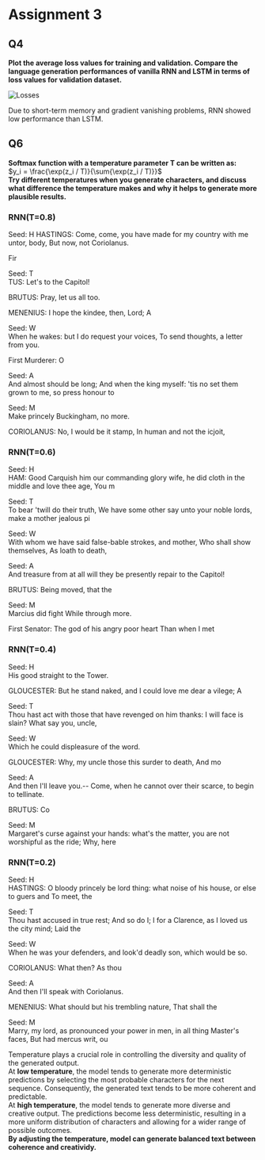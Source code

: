 # Assignment 3

## Q4 
**Plot the average loss values for training and validation. Compare the language generation performances of vanilla RNN and LSTM in terms of loss values for validation dataset.**

![Losses](../result/loss_plot.png)

Due to short-term memory and gradient vanishing problems, RNN showed low performance than LSTM. 

## Q6
**Softmax function with a temperature parameter T can be written as:**</br>
$y_i = \frac{\exp(z_i / T)}{\sum{\exp(z_i / T)}}$</br>
**Try different temperatures when you generate characters, and discuss what difference the temperature makes and why it helps to generate more plausible results.**

### RNN(T=0.8)
Seed: H
HASTINGS:
Come, come, you have made for my country with me untor, body,
But now, not Coriolanus.

Fir

Seed: T </br>
TUS:
Let's to the Capitol!

BRUTUS:
Pray, let us all too.

MENENIUS:
I hope the kindee, then, Lord;
A

Seed: W</br>
When he wakes: but I do request your voices,
To send thoughts, a letter from you.

First Murderer:
O 

Seed: A</br>
And almost should be long;
And when the king myself: 'tis no set them grown to me, so press honour to

Seed: M</br>
Make princely Buckingham, no more.

CORIOLANUS:
No, I would be it stamp,
In human and not the icjoit,

### RNN(T=0.6)
Seed: H</br>
HAM:
Good Carquish him our commanding glory wife, he did cloth in the middle and love thee age,
You m

Seed: T</br>
To bear 'twill do their truth,
We have some other say unto your noble lords, make a mother jealous pi

Seed: W</br>
With whom we have said false-bable strokes, and mother,
Who shall show themselves,
As loath to death,

Seed: A</br>
And treasure from at all will they be presently repair to the Capitol!

BRUTUS:
Being moved, that the

Seed: M</br>
Marcius did fight
While through more.

First Senator:
The god of his angry poor heart
Than when I met

### RNN(T=0.4)
Seed: H</br>
His good straight to the Tower.

GLOUCESTER:
But he stand naked, and I could love me dear a
vilege;
A

Seed: T</br>
Thou hast act with those that have revenged on him thanks: I will face is slain?
What say you, uncle,

Seed: W</br>
Which he could displeasure of the word.

GLOUCESTER:
Why, my uncle those this surder to death,
And mo

Seed: A</br>
And then I'll leave you.--
Come, when he cannot over their scarce, to begin to tellinate.

BRUTUS:
Co

Seed: M</br>
Margaret's curse against your hands: what's the matter, you are not worshipful as the ride;
Why, here

### RNN(T=0.2)
Seed: H</br>
HASTINGS:
O bloody princely be lord thing: what noise of his house, or else to guers and
To meet, the

Seed: T</br>
Thou hast accused in true rest;
And so do I;
I for a Clarence, as I loved us the city mind;
Laid the 

Seed: W</br>
When he was your defenders, and look'd deadly son, which would be so.

CORIOLANUS:
What then?
As thou

Seed: A</br>
And then I'll speak with Coriolanus.

MENENIUS:
What should but his trembling nature,
That shall the 

Seed: M</br>
Marry, my lord, as pronounced your power in men, in all thing
Master's faces,
But had mercus writ, ou


Temperature plays a crucial role in controlling the diversity and quality of the generated output.</br>
At **low temperature**, the model tends to generate more deterministic predictions by selecting the most probable characters for the next sequence. Consequently, the generated text tends to be more coherent and predictable.</br>
At **high temperature**, the model tends to generate more diverse and creative output. The predictions become less deterministic, resulting in a more uniform distribution of characters and allowing for a wider range of possible outcomes.</br>
**By adjusting the temperature, model can generate balanced text between coherence and creatividy.**